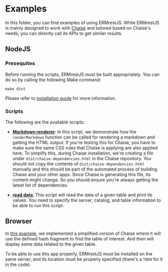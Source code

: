 # Examples

In this folder, you can find examples of using ERMrestJS. While ERMrestJS is mainly designed to work with [Chaise](https://github.com/informatics-isi-edu/chaise) and tailored based on Chaise's needs, you can directly call its APIs to get similar results.

## NodeJS

### Presequites

Before running the scripts, ERMrestJS must be built appropriately. You can do so by calling the following Make command:

```
make dist
```

Please refer to [installation guide](../docs/user-docs/installation.md) for more information.

### Scripts

The following are the available scripts:

- [**Markdown renderer**](nodejs/markdown-render.js): In this script, we demonstrate how the `renderMarkdown` function can be called for rendering a markdown and getting the HTML output. 
  If you're testing this for Chaise, you have to make sure the same CSS rules that Chaise is applying are also applied here. To simplify this, during Chaise installation, we're creating a file under `dist/chaise-dependencies.html` in the Chaise repository. 
  You should not copy the contents of `dist/chaise-dependencies.html` manually and this should be part of the automated process of building Chaise and your other apps. Since Chaise is generating this file, its content might change. So you should ensure you're always getting the latest list of dependencies.

- [**read data**](nodejs/read-data.js): This script will read the data of a given table and print its values. You need to specify the server, catalog, and table information to be able to run this script.

## Browser

In [this example](example/sample.app.js), we implemented a simplified version of Chaise where it will use the defined hash fragment to find the table of interest. And then will display some data related to the given table.

To be able to use this app properly, ERMrestJS must be installed on the same server, and its location must be properly specified (there's a `TODO` for it in the code).


